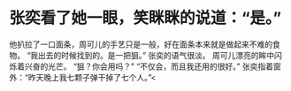 # 张奕看了她一眼，笑眯眯的说道：“是。”
他扒拉了一口面条，周可儿的手艺只是一般，好在面条本来就是做起来不难的食物。
“我出去的时候找到的。是一把狙。”
张奕的语气很淡。
周可儿漂亮的眸中闪烁着兴奋的光芒。
“狙？你会用吗？”
“不仅会，而且我还用的很好。”
张奕指着窗外：“昨天晚上我七颗子弹干掉了七个人。”<

